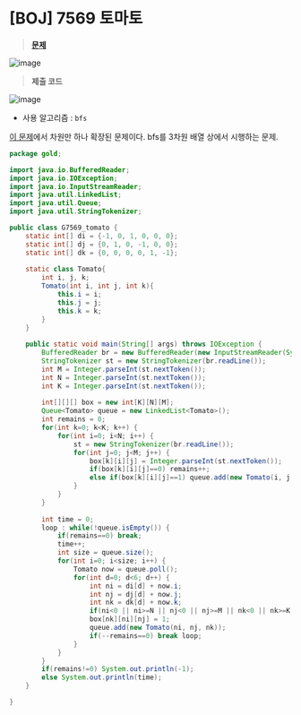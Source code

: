 # [BOJ] 7569 토마토
> **[문제](https://www.acmicpc.net/problem/7569)**
> 
![image](https://user-images.githubusercontent.com/80896077/176994775-7ab5c7ce-ba5d-42b7-818a-42e621052fc7.png)

> **제출 코드**
> 
![image](https://user-images.githubusercontent.com/80896077/176994793-87701f68-f417-446d-9149-79ebfde0838c.png)

- 사용 알고리즘 : `bfs`

[이 문제](./gold/b7576.md)에서 차원만 하나 확장된 문제이다. bfs를 3차원 배열 상에서 시행하는 문제.

```java
package gold;

import java.io.BufferedReader;
import java.io.IOException;
import java.io.InputStreamReader;
import java.util.LinkedList;
import java.util.Queue;
import java.util.StringTokenizer;

public class G7569_tomato {
	static int[] di = {-1, 0, 1, 0, 0, 0};
	static int[] dj = {0, 1, 0, -1, 0, 0};
	static int[] dk = {0, 0, 0, 0, 1, -1};
	
	static class Tomato{
		int i, j, k;
		Tomato(int i, int j, int k){
			this.i = i;
			this.j = j;
			this.k = k;
		}
	}
	
	public static void main(String[] args) throws IOException {
		BufferedReader br = new BufferedReader(new InputStreamReader(System.in));
		StringTokenizer st = new StringTokenizer(br.readLine());
		int M = Integer.parseInt(st.nextToken());
		int N = Integer.parseInt(st.nextToken());
		int K = Integer.parseInt(st.nextToken());
		
		int[][][] box = new int[K][N][M];
		Queue<Tomato> queue = new LinkedList<Tomato>();
		int remains = 0;
		for(int k=0; k<K; k++) {
			for(int i=0; i<N; i++) {
				st = new StringTokenizer(br.readLine());
				for(int j=0; j<M; j++) {
					box[k][i][j] = Integer.parseInt(st.nextToken());
					if(box[k][i][j]==0) remains++;
					else if(box[k][i][j]==1) queue.add(new Tomato(i, j, k));
				}
			}
		}
		
		int time = 0;
		loop : while(!queue.isEmpty()) {
			if(remains==0) break;
			time++;
			int size = queue.size();
			for(int i=0; i<size; i++) {
				Tomato now = queue.poll();
				for(int d=0; d<6; d++) {
					int ni = di[d] + now.i;
					int nj = dj[d] + now.j;
					int nk = dk[d] + now.k;
					if(ni<0 || ni>=N || nj<0 || nj>=M || nk<0 || nk>=K || box[nk][ni][nj]!=0) continue;
					box[nk][ni][nj] = 1;
					queue.add(new Tomato(ni, nj, nk));
					if(--remains==0) break loop;
				}
			}
		}
		if(remains!=0) System.out.println(-1);
		else System.out.println(time);
	}

}
```
